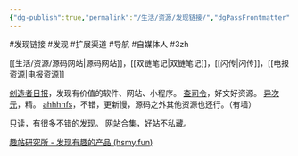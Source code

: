 ```yaml
---
{"dg-publish":true,"permalink":"/生活/资源/发现链接/","dgPassFrontmatter":true,"noteIcon":""}
---
```



#发现链接 #发现 #扩展渠道 #导航 #自媒体人 #3zh 

[[生活/资源/源码网站\|源码网站]]，[[双链笔记\|双链笔记]]，[[闪传\|闪传]]，[[电报资源\|电报资源]]

[创造者日报](https://creatorsdaily.com/)，发现有价值的软件、网站、小程序。
[查司令](http://www.cha40.com/hao123/)，好文好资源。
[异次元](https://www.iplaysoft.com/tag/效率)，精。
[ahhhhfs](https://www.ahhhhfs.com)，不错，更新慢，源码之外其他资源也还行。（有墙）


[只读](http://www.rdonly.com/)，有很多不错的发现。
[网站合集](https://www.207788.xyz/)，好站不私藏。

[趣站研究所 - 发现有趣的产品 (hsmy.fun)](https://share.hsmy.fun/)